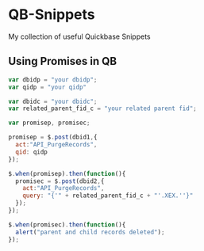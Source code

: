 # QB-Snippets
My collection of useful Quickbase Snippets

## Using Promises in QB

```javascript
var dbidp = "your dbidp";
var qidp = "your qidp"

var dbidc = "your dbidc";
var related_parent_fid_c = "your related parent fid";

var promisep, promisec;

promisep = $.post(dbid1,{
  act:"API_PurgeRecords",
  qid: qidp
});

$.when(promisep).then(function(){
  promisec = $.post(dbid2,{
    act:"API_PurgeRecords",
    query: "{'" + related_parent_fid_c + "'.XEX.''}"
  });
});

$.when(promisec).then(function(){
  alert("parent and child records deleted");
});
```
